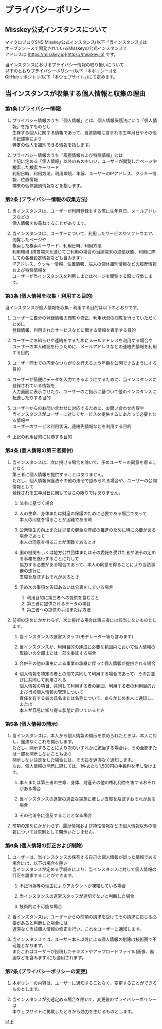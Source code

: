 # プライバシーポリシー

## Misskey公式インスタンスについて
マイクロブログSNS Misskey公式インスタンス(以下「当インスタンス」)は  
オープンソースで開発されているMisskeyの公式インスタンスで  
アドレスは [https://misskey.io](https://misskey.io) です。


当インスタンスにおけるプライバシー情報の取り扱いについて  
以下のとおりプライバシーポリシー(以下「本ポリシー」)を  
GitHubリポジトリ(以下「本ウェブサイト」)にて定めます。


## 当インスタンスが収集する個人情報と収集の理由
### 第1条 (プライバシー情報)
1. プライバシー情報のうち「個人情報」とは、個人情報保護法にいう「個人情報」を指すものとし  
	生存する個人に関する情報であって、当該情報に含まれる生年月日やその他の記述等により  
	特定の個人を識別できる情報を指します。

2. プライバシー情報のうち「履歴情報および特性情報」とは  
	上記に定める「個人情報」以外のものをいい、ユーザーが閲覧したページや検索した検索キーワード  
	利用日時、利用方法、利用環境、年齢、ユーザーのIPアドレス、クッキー情報、位置情報  
	端末の個体識別情報などを指します。


### 第2条 (プライバシー情報の収集方法)
1. 当インスタンスは、ユーザーが利用登録をする際に生年月日、メールアドレスなどの  
	個人情報をお尋ねすることがあります。

2. 当インスタンスは、ユーザーについて、利用したサービスやソフトウエア、閲覧したページや  
	検索した検索キーワード、利用日時、利用方法  
	利用環境 (携帯端末を通じてご利用の場合の当該端末の通信状態、利用に際しての各種設定情報なども含みます)  
	IPアドレス、クッキー情報、位置情報、端末の個体識別情報などの履歴情報および特性情報を  
	ユーザーが当インスタンスを利用しまたはページを閲覧する際に収集します。


### 第3条 (個人情報を収集・利用する目的)
当インスタンスが個人情報を収集・利用する目的は以下のとおりです。

1. ユーザーに自分の登録情報の閲覧や修正、利用状況の閲覧を行っていただくために  
	登録情報、利用されたサービスなどに関する情報を表示する目的

2. ユーザーにお知らせや連絡をするためにメールアドレスを利用する場合や  
	ユーザーの本人確認を行うために、メールアドレスなどの連絡先情報を利用する目的

3. ユーザー同士での円滑なつながりを行えるよう年齢を公開できるようにする目的

4. ユーザーが簡便にデータを入力できるようにするために、当インスタンスに登録されている情報を  
	入力画面に表示させたり、ユーザーのご指示に基づいて他のインスタンスに転送したりする目的

5. ユーザーからのお問い合わせに対応するために、お問い合わせ内容や  
	当インスタンスがユーザーに対してサービスを提供するにあたって必要となる情報や  
	ユーザーのサービス利用状況、連絡先情報などを利用する目的

6. 上記の利用目的に付随する目的


### 第4条 (個人情報の第三者提供)
1. 当インスタンスは、次に掲げる場合を除いて、予めユーザーの同意を得ることなく  
	第三者に個人情報を提供することはありません。  
	ただし、個人情報保護法その他の法令で認められる場合や、ユーザーの公開情報として  
	登録される生年月日に関してはこの限りではありません。

	1. 法令に基づく場合

	2. 人の生命、身体または財産の保護のために必要である場合であって  
		本人の同意を得ることが困難である時  

	3. 公衆衛生の向上または児童の健全な育成の推進のために特に必要がある場合であって  
		本人の同意を得ることが困難であるとき

	4. 国の機関もしくは地方公共団体またはその委託を受けた者が法令の定める事務を遂行することに対して  
		協力する必要がある場合であって、本人の同意を得ることにより当該事務の遂行に  
		支障を及ぼすおそれがあるとき

	5. 予め次の事項を告知あるいは公表をしている場合
		1. 利用目的に第三者への提供を含むこと
		2. 第三者に提供されるデータの項目
		3. 第三者への提供の手段または方法

2. 前項の定めにかかわらず、次に掲げる場合は第三者には該当しないものとします。
	1. 当インスタンスの運営スタッフ(モデレーター等も含みます)

	2. 当インスタンスが、利用目的の達成に必要な範囲内において個人情報の取扱いの全部または一部を委託する場合

	3. 合併その他の事由による事業の承継に伴って個人情報が提供される場合

	4. 個人情報を特定の者との間で共同して利用する場合であって、その旨並びに共同して利用される  
		個人情報の項目、共同して利用する者の範囲、利用する者の利用目的および当該個人情報の管理について  
		責任を有する者の氏名または名称について、あらかじめ本人に通知し、または  
		本人が容易に知り得る状態に置いているとき


### 第5条 (個人情報の開示)
1. 当インスタンスは、本人から個人情報の開示を求められたときは、本人に対し、遅滞なくこれを開示します。  
	ただし、開示することにより次のいずれかに該当する場合は、その全部または一部を開示しないこともあり  
	開示しない決定をした場合には、その旨を遅滞なく通知します。  
	なお、個人情報の開示に際しては、1件あたり1,500円の手数料を申し受けます。
	1. 本人または第三者の生命、身体、財産その他の権利利益を害するおそれがある場合

	2. 当インスタンスの運営の適正な実施に著しい支障を及ぼすおそれがある場合

	3. その他法令に違反することとなる場合

2. 前項の定めにかかわらず、履歴情報および特性情報などの個人情報以外の情報については原則として開示いたしません。


### 第6条 (個人情報の訂正および削除)
1. ユーザーは、当インスタンスの保有する自己の個人情報が誤った情報である場合には、以下の場合を除き  
	当インスタンスが定める手続きにより、当インスタンスに対して個人情報の訂正を請求することができます。
	1. 不正行為等の理由によりアカウントが凍結している場合

	2. 当インスタンスの運営スタッフが適切でないと判断した場合

	3. 技術的に不可能な場合

2. 当インスタンスは、ユーザーからの前項の請求を受けてその請求に応じる必要があると判断した場合には  
	遅滞なく当該個人情報の修正を行い、これをユーザーに通知します。

3. 当インスタンスでは、ユーザー本人以外による個人情報の削除は技術面で不可能となります。  
	またこれはユーザーが投稿したテキストやアップロードファイル(画像、動画などを含みます)にも適用されます。

### 第7条 (プライバシーポリシーの変更)
1. 本ポリシーの内容は、ユーザーに通知することなく、変更することができるものとします。

2. 当インスタンスが別途定める場合を除いて、変更後のプライバシーポリシーは  
	本ウェブサイトに掲載したときから効力を生じるものとします。

以上
